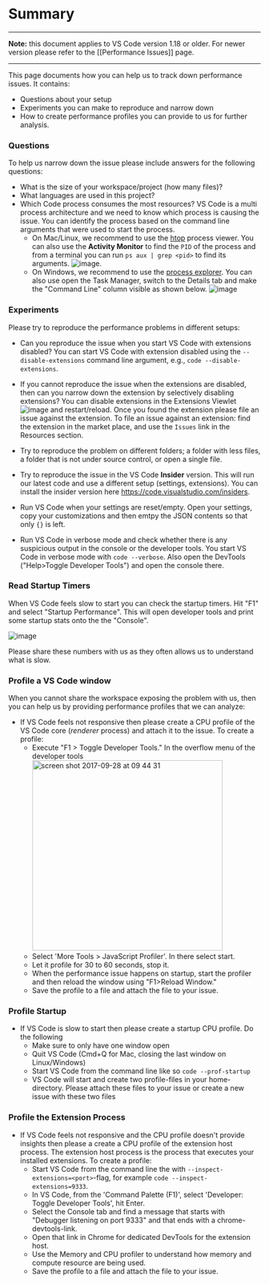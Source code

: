 # Summary


***

**Note:** this document applies to VS Code version 1.18 or older. For newer version please refer to the [[Performance Issues]] page.

***

This page documents how you can help us to track down performance issues. It contains:
- Questions about your setup
- Experiments you can make to reproduce and narrow down 
- How to create performance profiles you can provide to us for further analysis.

### Questions
To help us narrow down the issue please include answers for the following questions:
- What is the size of your workspace/project (how many files)? 
- What languages are used in this project?
- Which Code process consumes the most resources? VS Code is a multi process architecture and we need to know which process is causing the issue. You can identify the process based on the command line arguments that were used to start the process. 
  - On Mac/Linux, we recommend to use the [htop](http://hisham.hm/htop/) process viewer. You can also use the **Activity Monitor** to find the `PID` of the process and from a terminal you can run `ps aux | grep <pid>` to find its arguments. 
![image](https://cloud.githubusercontent.com/assets/900690/18907063/65806550-856a-11e6-8b2e-83da9111445d.png).
  - On Windows, we recommend to use the [process explorer](https://docs.microsoft.com/en-us/sysinternals/downloads/process-explorer). You can also use open the Task Manager, switch to the Details tab and make the "Command Line" column visible as shown below. 
![image](https://user-images.githubusercontent.com/172399/31660413-9fac1f02-b337-11e7-96fb-859c659b28f9.png)

### Experiments
Please try to reproduce the performance problems in different setups:

- Can you reproduce the issue when you start VS Code with extensions disabled? You can start VS Code with extension disabled using the `--disable-extensions` command line argument, e.g., `code --disable-extensions`. 

- If you cannot reproduce the issue when the extensions are disabled, then can you narrow down the extension by selectively disabling extensions? You can disable extensions in the Extensions Viewlet 
![image](https://user-images.githubusercontent.com/172399/31659646-243280d4-b335-11e7-9980-8666a32dba52.png) 
and restart/reload. Once you found the extension please file an issue against the extension. To file an issue against an extension: find the extension in the market place, and use the `Issues` link in the Resources section.

- Try to reproduce the problem on different folders; a folder with less files, a folder that is not under source control, or open a single file.

- Try to reproduce the issue in the VS Code **Insider** version. This will run our latest code and use a different setup (settings, extensions). You can install the insider version here https://code.visualstudio.com/insiders.

- Run VS Code when your settings are reset/empty. Open your settings, copy your customizations and then emtpy the JSON contents so that only `{}` is left.

- Run VS Code in verbose mode and check whether there is any suspicious output in the console or the developer tools. You start VS Code in verbose mode with `code --verbose`. Also open the DevTools ("Help>Toggle Developer Tools") and open the console there.

### Read Startup Timers

When VS Code feels slow to start you can check the startup timers. Hit "F1" and select "Startup Performance". This will open developer tools and print some startup stats onto the the "Console". 

![image](https://user-images.githubusercontent.com/172399/32089769-3df19924-baec-11e7-9654-e199e1ab8c92.png)

Please share these numbers with us as they often allows us to understand what is slow.

### Profile a VS Code window
When you cannot share the workspace exposing the problem with us, then you can help us by providing performance profiles that we can analyze:

- If VS Code feels not responsive then please create a CPU profile of the VS Code core (_renderer_ process) and attach it to the issue. To create a profile:
  -  Execute "F1 > Toggle Developer Tools." In the overflow menu of the developer tools <img width="380" alt="screen shot 2017-09-28 at 09 44 31" src="https://user-images.githubusercontent.com/1794099/30954796-d1be9e30-a431-11e7-959e-495d234c37c6.png">
  - Select 'More Tools > JavaScript Profiler'. In there select start.
  - Let it profile for 30 to 60 seconds, stop it.
  - When the performance issue happens on startup, start the profiler and then reload the window using "F1>Reload Window."
  - Save the profile to a file and attach the file to your issue. 

### Profile Startup

- If VS Code is slow to start then please create a startup CPU profile. Do the following
  - Make sure to only have one window open
  - Quit VS Code (Cmd+Q for Mac, closing the last window on Linux/Windows)
  - Start VS Code from the command line like so `code --prof-startup`
  - VS Code will start and create two profile-files in your home-directory. Please attach these files to your issue or create a new issue with these two files

### Profile the Extension Process

- If VS Code feels not responsive and the CPU profile doesn't provide insights then please a create a CPU profile of the extension host process. The extension host process is the process that executes your installed extensions. To create a profile:
  - Start VS Code from the command line the with `--inspect-extensions=<port>`-flag, for example `code --inspect-extensions=9333`.
  - In VS Code, from the 'Command Palette (F1)', select 'Developer: Toggle Developer Tools', hit Enter.
  - Select the Console tab and find a message that starts with "Debugger listening on port 9333" and that ends with a chrome-devtools-link.
  - Open that link in Chrome for dedicated DevTools for the extension host.
  - Use the Memory and CPU profiler to understand how memory and compute resource are being used.
  - Save the profile to a file and attach the file to your issue. 